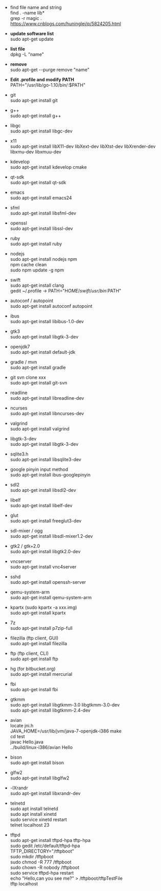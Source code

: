 * find file name and string    
  find . -name lib*  
  grep -r magic .    
  https://www.cnblogs.com/huninglei/p/5824205.html  

* **update software list**  
  sudo apt-get update  
  
* **list file**  
  dpkg -L "name"

* **remove**  
  sudo apt-get --purge remove "name"  

* **Edit .profile and modify PATH**  
  PATH="/usr/lib/go-1.10/bin/:$PATH"  

* git  
  sudo apt-get install git  

* g++  
  sudo apt-get install g++    
  
* libgc  
  sudo apt-get install libgc-dev  

* x11  
  sudo apt-get install libX11-dev libXext-dev libXtst-dev libXrender-dev libxmu-dev libxmuu-dev  
  
* kdevelop  
  sudo apt-get install kdevelop cmake  
  
* qt-sdk  
  sudo apt-get install qt-sdk  
  
* emacs  
  sudo apt-get install emacs24

* sfml  
  sudo apt-get install libsfml-dev  

* openssl  
  sudo apt-get install libssl-dev  

* ruby  
  sudo apt-get install ruby  

* nodejs  
  sudo apt-get install nodejs npm  
  npm cache clean  
  sudo npm update -g npm  

* swift  
  sudo apt-get install clang  
  gedit ~/.profile -> PATH="$HOME/swift/usr/bin:$PATH"  

* autoconf / autopoint  
  sudo apt-get install autoconf autopoint  

* ibus  
  sudo apt-get install libibus-1.0-dev  

* gtk3  
  sudo apt-get install libgtk-3-dev  

* openjdk7  
  sudo apt-get install default-jdk  

* gradle / mvn    
  sudo apt-get install gradle   

* git svn clone xxx  
  sudo apt-get install git-svn  

* readline  
  sudo apt-get install libreadline-dev  

* ncurses  
  sudo apt-get install libncurses-dev  

* valgrind  
  sudo apt-get install valgrind  

* libgtk-3-dev  
  sudo apt-get install libgtk-3-dev  

* sqlite3.h  
  sudo apt-get install libsqlite3-dev  

* google pinyin input method  
  sudo apt-get install ibus-googlepinyin  

* sdl2  
   sudo apt-get install libsdl2-dev  
   
* libelf  
   sudo apt-get install libelf-dev  

* glut  
  sudo apt-get install freeglut3-dev  

* sdl-mixer / ogg  
  sudo apt-get install libsdl-mixer1.2-dev  

* gtk2 / gtk+2.0  
  sudo apt-get install libgtk2.0-dev  

* vncserver  
  sudo apt-get install vnc4server  

* sshd  
  sudo apt-get install openssh-server  

* qemu-system-arm  
  sudo apt-get install qemu-system-arm  

* kpartx (sudo kpartx -a xxx.img)  
  sudo apt-get install kpartx  

* 7z  
  sudo apt-get install p7zip-full  

* filezilla (ftp client, GUI)      
  sudo apt-get install filezilla  

* ftp (ftp client, CLI)  
  sudo apt-get install ftp  

* hg (for bitbucket.org)    
  sudo apt-get install mercurial  
  
* fbi  
  sudo apt-get install fbi  

* gtkmm  
  sudo apt-get install libgtkmm-3.0 libgtkmm-3.0-dev  
  sudo apt-get install libgtkmm-2.4-dev  

* avian  
  locate jni.h  
  JAVA_HOME=/usr/lib/jvm/java-7-openjdk-i386 make  
  cd test  
  javac Hello.java  
  ../build/linux-i386/avian Hello  

* bison  
  sudo apt-get install bison  

* glfw2  
  sudo apt-get install libglfw2  

* -lXrandr    
  sudo apt-get install libxrandr-dev  

* telnetd  
  sudo apt install telnetd  
  sudo apt install xinetd  
  sudo service xinetd restart  
  telnet localhost 23  

* tftpd  
  sudo apt-get install tftpd-hpa tftp-hpa  
  sudo gedit /etc/default/tftpd-hpa  
  TFTP_DIRECTORY="/tftpboot"  
  sudo mkdir /tftpboot  
  sudo chmod -R 777 /tftpboot  
  sudo chown -R nobody /tftpboot  
  sudo service tftpd-hpa restart  
  echo "Hello,can you see me?" > /tftpboot/tftpTestFile  
  tftp localhost  
  

   
  

